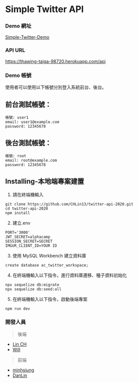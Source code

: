 # Simple Twitter API

### Demo 網址
[Simple-Twitter-Demo](https://chlin13.github.io/twitter-front-end)

### API URL
https://thawing-taiga-98720.herokuapp.com/api

### Demo 帳號
使用者可以使用以下帳號分別登入系統前台、後台。

## 前台測試帳號：
```
帳號: user1
email: user1@example.com
password: 12345678
```
## 後台測試帳號：

```
帳號: root
email: root@example.com
password: 12345678
```
## Installing-本地端專案建置
1. 請在終端機輸入

```
git clone https://github.com/CHLin13/twitter-api-2020.git
cd twitter-api-2020
npm install
```

2. 建立.env

```
PORT='3000'
JWT_SECRET=alphacamp
SESSION_SECRET=SECRET
IMGUR_CLIENT_ID=YOUR ID
```


3. 使用 MySQL Workbench 建立資料庫

```
create database ac_twitter_workspace;
```

4. 在終端機輸入以下指令，進行資料庫遷移、種子資料初始化

```
npx sequelize db:migrate
npx sequelize db:seed:all
```

5. 在終端機輸入以下指令，啟動後端專案
```
npm run dev
```

### 開發人員

> 後端
* [Lin CH](https://github.com/CHLin13)
* [Will](https://github.com/Will413028)

> 前端
* [minhsiung](https://github.com/mhsiungw)
* [DanLin](https://github.com/iita71737)

